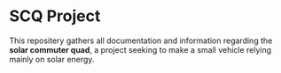 # SCQ Project
This repositery gathers all documentation and information regarding the **solar commuter quad**, a project seeking to make a small vehicle relying mainly on solar energy.


